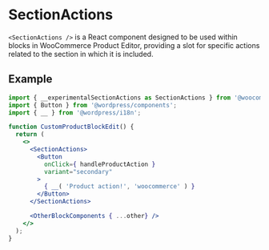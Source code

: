 # SectionActions

`<SectionActions />` is a React component designed to be used within blocks in WooCommerce Product Editor,
providing a slot for specific actions related to the section in which it is included.

## Example

```jsx
import { __experimentalSectionActions as SectionActions } from '@woocommerce/product-editor'
import { Button } from '@wordpress/components';
import { __ } from '@wordpress/i18n';

function CustomProductBlockEdit() {
  return (
    <>
      <SectionActions>
        <Button
          onClick={ handleProductAction }
          variant="secondary"
        >
          { __( 'Product action!', 'woocommerce' ) }
        </Button>
      </SectionActions>

      <OtherBlockComponents { ...other} />
    </>
  );
}
```
